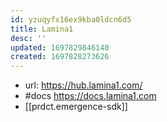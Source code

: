 ```yaml
---
id: yzuqyfx16ex9kba0ldcn6d5
title: Lamina1
desc: ''
updated: 1697829846140
created: 1697828273626
---
```


- url: https://hub.lamina1.com/
- #docs https://docs.lamina1.com
- [[prdct.emergence-sdk]]